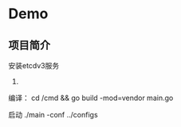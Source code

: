 # Demo

## 项目简介

安装etcdv3服务


1.
编译：
cd /cmd && go build -mod=vendor main.go

启动 ./main -conf ../configs
